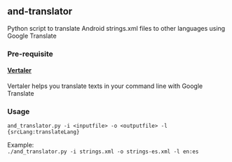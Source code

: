 ## and-translator

Python script to translate Android strings.xml files to other languages using Google Translate 

### Pre-requisite
#### [Vertaler](https://github.com/matheuss/vertaler)
Vertaler helps you translate texts in your command line with Google Translate

### Usage
``` and_translator.py -i <inputfile> -o <outputfile> -l {srcLang:translateLang} ```

Example: <br/>
``` ./and_translator.py -i strings.xml -o strings-es.xml -l en:es ```